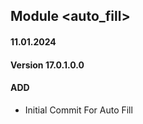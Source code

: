 ## Module <auto_fill>
#### 11.01.2024
#### Version 17.0.1.0.0
#### ADD
- Initial Commit For Auto Fill

